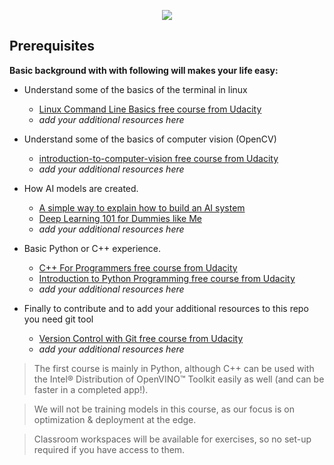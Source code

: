 

<p align="center">
  <img src="https://user-images.githubusercontent.com/16764177/71132935-a5c9d100-2201-11ea-9f33-88ca060c9ecc.png">
</p>


## Prerequisites



**Basic background with with following will makes your life easy:**


* Understand some of the basics of the terminal in linux
  
    -  [Linux Command Line Basics free course from Udacity](https://www.udacity.com/course/linux-command-line-basics--ud595)
    - *add your additional resources  here*
* Understand some of the basics of computer vision (OpenCV)

    -  [introduction-to-computer-vision free course from Udacity](https://www.udacity.com/course/introduction-to-computer-vision--ud810)
    - *add your additional resources  here*
  
*  How AI models are created.
     - [A simple way to explain how to build an AI system](https://becominghuman.ai/a-simple-way-to-explain-how-to-build-an-ai-system-61f0e7367606)
     - [Deep Learning 101 for Dummies like Me](https://towardsdatascience.com/deep-learning-101-for-dummies-like-me-a53e3caf31b1)
     - *add your additional resources  here*
* Basic Python or C++ experience. 

     - [C++ For Programmers free course from Udacity](https://www.udacity.com/course/c-for-programmers--ud210)
     - [Introduction to Python Programming free course from Udacity](https://www.udacity.com/course/introduction-to-python--ud1110)
     - *add your additional resources  here*

* Finally to contribute and to add your additional resources to this repo you need git tool
	 - [Version Control with Git free course from Udacity](https://www.udacity.com/course/version-control-with-git--ud123)
	 - *add your additional resources  here*
 > The first course is mainly in Python, although C++ can be used with the Intel® Distribution of OpenVINO™ Toolkit easily as well (and can be faster in a completed app!).

> We will not be training models in this course, as our focus is on optimization & deployment at the edge.

> Classroom workspaces will be available for exercises, so no set-up required if you have access to  them.

